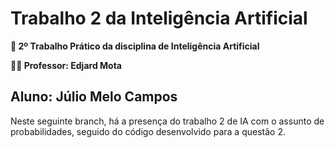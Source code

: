 # Trabalho 2 da Inteligência Artificial
**📘 2º Trabalho Prático da disciplina de Inteligência Artificial**

**👨‍🏫 Professor: Edjard Mota**

**Aluno**: Júlio Melo Campos
---
Neste seguinte branch, há a presença do trabalho 2 de IA com o assunto de probabilidades, seguido do código desenvolvido para a questão 2.
